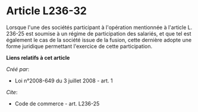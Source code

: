 # Article L236-32

Lorsque l'une des sociétés participant à l'opération mentionnée à l'article L. 236-25 est soumise à un régime de
participation des salariés, et que tel est également le cas de la société issue de la fusion, cette dernière adopte une forme
juridique permettant l'exercice de cette participation.

**Liens relatifs à cet article**

_Créé par_:

  - Loi n°2008-649 du 3 juillet 2008 - art. 1

_Cite_:

  - Code de commerce - art. L236-25
